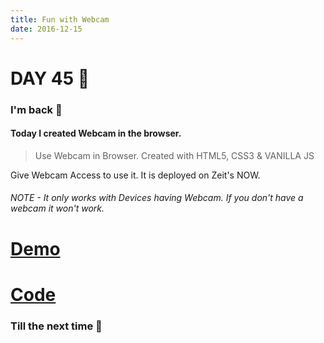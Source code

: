 ```yaml
---
title: Fun with Webcam
date: 2016-12-15
---
```


# DAY 45 👾 

### I'm back 💙

#### Today I created Webcam in the browser.

> Use Webcam in Browser. Created with HTML5, CSS3 & VANILLA JS

Give Webcam Access to use it. It is deployed on Zeit's NOW.

###### NOTE - It only works with Devices having Webcam. If you don't have a webcam it won't work. 

# [Demo](https://webcam-fun.now.sh/)

# [Code](https://github.com/deadcoder0904/webcam-fun)

### Till the next time 👻 